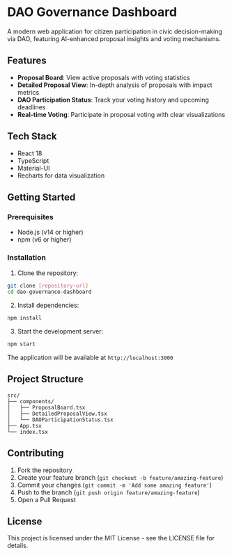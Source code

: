 # DAO Governance Dashboard

A modern web application for citizen participation in civic decision-making via DAO, featuring AI-enhanced proposal insights and voting mechanisms.

## Features

- **Proposal Board**: View active proposals with voting statistics
- **Detailed Proposal View**: In-depth analysis of proposals with impact metrics
- **DAO Participation Status**: Track your voting history and upcoming deadlines
- **Real-time Voting**: Participate in proposal voting with clear visualizations

## Tech Stack

- React 18
- TypeScript
- Material-UI
- Recharts for data visualization

## Getting Started

### Prerequisites

- Node.js (v14 or higher)
- npm (v6 or higher)

### Installation

1. Clone the repository:
```bash
git clone [repository-url]
cd dao-governance-dashboard
```

2. Install dependencies:
```bash
npm install
```

3. Start the development server:
```bash
npm start
```

The application will be available at `http://localhost:3000`

## Project Structure

```
src/
├── components/
│   ├── ProposalBoard.tsx
│   ├── DetailedProposalView.tsx
│   └── DAOParticipationStatus.tsx
├── App.tsx
└── index.tsx
```

## Contributing

1. Fork the repository
2. Create your feature branch (`git checkout -b feature/amazing-feature`)
3. Commit your changes (`git commit -m 'Add some amazing feature'`)
4. Push to the branch (`git push origin feature/amazing-feature`)
5. Open a Pull Request

## License

This project is licensed under the MIT License - see the LICENSE file for details. 